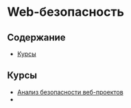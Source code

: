 # Web-безопасность

## Содержание
* [Курсы](#Курсы)

## Курсы
* [Анализ безопасности веб-проектов](https://stepic.org/course/%D0%90%D0%BD%D0%B0%D0%BB%D0%B8%D0%B7-%D0%B1%D0%B5%D0%B7%D0%BE%D0%BF%D0%B0%D1%81%D0%BD%D0%BE%D1%81%D1%82%D0%B8-%D0%B2%D0%B5%D0%B1-%D0%BF%D1%80%D0%BE%D0%B5%D0%BA%D1%82%D0%BE%D0%B2-127/)
* []()